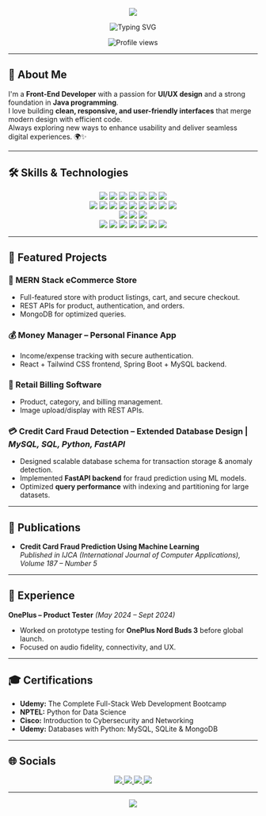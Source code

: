 <!-- Header with gradient + wave animation -->
<p align="center">
  <img src="https://capsule-render.vercel.app/api?type=waving&color=0:0f2027,100:2c5364&height=120&section=header&text=Hi%20I'm%20Tushar%20Singh%20👋&fontSize=30&fontColor=ffffff" />
</p>

<!-- Typing Animation -->
<p align="center">
  <img src="https://readme-typing-svg.herokuapp.com?font=Fira+Code&weight=500&size=22&pause=1000&color=2C5364&center=true&vCenter=true&width=700&lines=Front-End+Developer+%7C+UI%2FUX+%26+Java+Full+Stack;Passionate+about+System+Design+%26+APIs;Always+Learning+%7C+Always+Building+✨" alt="Typing SVG" />
</p>

<!-- Profile views counter -->
<p align="center">
  <img src="https://komarev.com/ghpvc/?username=tushar24s&label=Profile%20Views&color=0e75b6&style=flat" alt="Profile views" />
</p>

---

## 🚀 About Me  
I'm a **Front-End Developer** with a passion for **UI/UX design** and a strong foundation in **Java programming**.  
I love building **clean, responsive, and user-friendly interfaces** that merge modern design with efficient code.  
Always exploring new ways to enhance usability and deliver seamless digital experiences. 🌍✨  

---

## 🛠 Skills & Technologies  
<p align="center">
  <img src="https://img.shields.io/badge/Java-%23ED8B00.svg?style=for-the-badge&logo=openjdk&logoColor=white">
  <img src="https://img.shields.io/badge/Python-3670A0?style=for-the-badge&logo=python&logoColor=ffdd54">
  <img src="https://img.shields.io/badge/C%2FC%2B%2B-%2300599C.svg?style=for-the-badge&logo=c%2B%2B&logoColor=white">
  <img src="https://img.shields.io/badge/SQL-%230074C1.svg?style=for-the-badge&logo=postgresql&logoColor=white">
  <img src="https://img.shields.io/badge/JavaScript-%23323330.svg?style=for-the-badge&logo=javascript&logoColor=%23F7DF1E">
  <img src="https://img.shields.io/badge/HTML5-%23E34F26.svg?style=for-the-badge&logo=html5&logoColor=white">
  <img src="https://img.shields.io/badge/CSS3-%231572B6.svg?style=for-the-badge&logo=css3&logoColor=white">
  <br/>
  <img src="https://img.shields.io/badge/React-%2320232a.svg?style=for-the-badge&logo=react&logoColor=%2361DAFB">
  <img src="https://img.shields.io/badge/Vue.js-35495E?style=for-the-badge&logo=vue.js&logoColor=4FC08D">
  <img src="https://img.shields.io/badge/Spring%20Boot-%236DB33F.svg?style=for-the-badge&logo=spring&logoColor=white">
  <img src="https://img.shields.io/badge/Node.js-43853D?style=for-the-badge&logo=node.js&logoColor=white">
  <img src="https://img.shields.io/badge/FastAPI-005571?style=for-the-badge&logo=fastapi">
  <img src="https://img.shields.io/badge/Vite-646CFF.svg?style=for-the-badge&logo=vite&logoColor=white">
  <img src="https://img.shields.io/badge/Material--UI-0081CB?style=for-the-badge&logo=mui&logoColor=white">
  <img src="https://img.shields.io/badge/Tailwind_CSS-%2338B2AC.svg?style=for-the-badge&logo=tailwind-css&logoColor=white">
  <img src="https://img.shields.io/badge/Bootstrap-%23563D7C.svg?style=for-the-badge&logo=bootstrap&logoColor=white">
  <br/>
  <img src="https://img.shields.io/badge/MySQL-%2300f.svg?style=for-the-badge&logo=mysql&logoColor=white">
  <img src="https://img.shields.io/badge/MongoDB-%234ea94b.svg?style=for-the-badge&logo=mongodb&logoColor=white">
  <img src="https://img.shields.io/badge/PostgreSQL-%23336791.svg?style=for-the-badge&logo=postgresql&logoColor=white">
  <br/>
  <img src="https://img.shields.io/badge/Git-%23F05032.svg?style=for-the-badge&logo=git&logoColor=white">
  <img src="https://img.shields.io/badge/VS%20Code-0078d7.svg?style=for-the-badge&logo=visual-studio-code&logoColor=white">
  <img src="https://img.shields.io/badge/IntelliJ%20IDEA-000000.svg?style=for-the-badge&logo=intellij-idea&logoColor=white">
  <img src="https://img.shields.io/badge/PyCharm-000000.svg?style=for-the-badge&logo=pycharm&logoColor=white">
  <img src="https://img.shields.io/badge/Postman-FF6C37.svg?style=for-the-badge&logo=postman&logoColor=white">
  <img src="https://img.shields.io/badge/Jira-0052CC.svg?style=for-the-badge&logo=jira&logoColor=white">
  <img src="https://img.shields.io/badge/Excel-217346?style=for-the-badge&logo=microsoft-excel&logoColor=white">
</p>  

---

## 📌 Featured Projects  

### 🛒 MERN Stack eCommerce Store  
- Full-featured store with product listings, cart, and secure checkout.  
- REST APIs for product, authentication, and orders.  
- MongoDB for optimized queries.  

### 💰 Money Manager – Personal Finance App  
- Income/expense tracking with secure authentication.  
- React + Tailwind CSS frontend, Spring Boot + MySQL backend.  

### 🧾 Retail Billing Software  
- Product, category, and billing management.  
- Image upload/display with REST APIs.  

### 💳 Credit Card Fraud Detection – Extended Database Design | *MySQL, SQL, Python, FastAPI*  
- Designed scalable database schema for transaction storage & anomaly detection.  
- Implemented **FastAPI backend** for fraud prediction using ML models.  
- Optimized **query performance** with indexing and partitioning for large datasets.  

---

## 📝 Publications  

- **Credit Card Fraud Prediction Using Machine Learning**  
  *Published in IJCA (International Journal of Computer Applications), Volume 187 – Number 5*  

---

## 💼 Experience  

**OnePlus – Product Tester** *(May 2024 – Sept 2024)*  
- Worked on prototype testing for **OnePlus Nord Buds 3** before global launch.  
- Focused on audio fidelity, connectivity, and UX.  

---

## 🎓 Certifications  
- **Udemy:** The Complete Full-Stack Web Development Bootcamp  
- **NPTEL:** Python for Data Science   
- **Cisco:** Introduction to Cybersecurity and Networking  
- **Udemy:** Databases with Python: MySQL, SQLite & MongoDB  

---

## 🌐 Socials  
<p align="center">
  <a href="https://leetcode.com/u/tushar_s24/">
    <img src="https://img.shields.io/badge/LeetCode-FFA116?style=for-the-badge&logo=leetcode&logoColor=white">
  </a>
  <a href="https://www.geeksforgeeks.org/user/tusharsingh0824/">
    <img src="https://img.shields.io/badge/GeeksforGeeks-0F9D58?style=for-the-badge&logo=geeksforgeeks&logoColor=white">
  </a>
  <a href="https://www.linkedin.com/in/tushar-singh-8a2b21226/">
    <img src="https://img.shields.io/badge/LinkedIn-0077B5?style=for-the-badge&logo=linkedin&logoColor=white">
  </a>
  <a href="mailto:tushar.singh0824@gmail.com">
    <img src="https://img.shields.io/badge/Gmail-D14836?style=for-the-badge&logo=gmail&logoColor=white">
  </a>
</p>

---

<!-- Footer with wave -->
<p align="center">
  <img src="https://capsule-render.vercel.app/api?type=waving&color=0:2c5364,100:0f2027&height=120&section=footer" />
</p>
